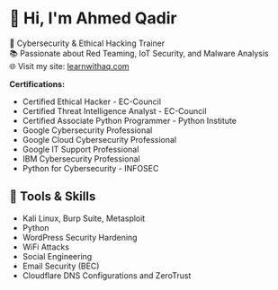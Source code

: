 # 👋 Hi, I'm Ahmed Qadir

🔐 Cybersecurity & Ethical Hacking Trainer<br>
📚 Passionate about Red Teaming, IoT Security, and Malware Analysis<br>
🌐 Visit my site: [learnwithaq.com](https://learnwithaq.com)<br>

**Certifications:**
- Certified Ethical Hacker - EC-Council
- Certified Threat Intelligence Analyst - EC-Council
- Certified Associate Python Programmer - Python Institute
- Google Cybersecurity Professional
- Google Cloud Cybersecurity Professional
- Google IT Support Professional
- IBM Cybersecurity Professional
- Python for Cybersecurity - INFOSEC

## 🚀 Tools & Skills
- Kali Linux, Burp Suite, Metasploit
- Python
- WordPress Security Hardening
- WiFi Attacks
- Social Engineering
- Email Security (BEC)
- Cloudflare DNS Configurations and ZeroTrust
